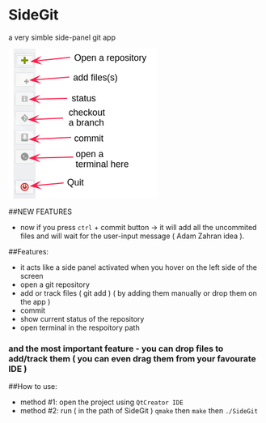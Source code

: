# SideGit
a very simble side-panel git app

![Alt Preview](images/preview.png?raw=true "Preview")
<br />

##NEW FEATURES
- now if you press `ctrl` + commit button -> it will add all the uncommited files and will wait for the user-input message ( Adam Zahran idea ).

##Features:
- it acts like a side panel activated when you hover on the left side of the screen
- open a git repository
- add or track files ( git add ) ( by adding them manually or drop them on the app )
- commit
- show current status of the repository
- open terminal in the respoitory path

### and the most important feature - you can drop files to add/track them ( you can even drag them from your favourate IDE )

##How to use:
- method #1: open the project using `QtCreator IDE`
- method #2: run ( in the path of SideGit ) `qmake` then `make` then `./SideGit`
